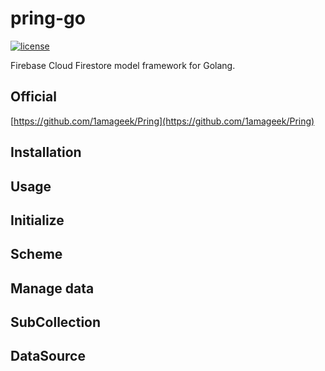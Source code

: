 # pring-go
[![license](https://img.shields.io/badge/license-MIT-4183c4.svg)](https://github.com/hukusuke1007/pring-go/blob/master/LICENSE)

Firebase Cloud Firestore model framework for Golang.

## Official
[https://github.com/1amageek/Pring](https://github.com/1amageek/Pring)

## Installation
## Usage
## Initialize
## Scheme
## Manage data
## SubCollection
## DataSource
